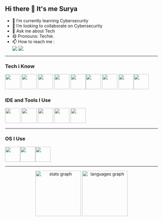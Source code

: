 ## Hi there 👋 It's me Surya



                                               
- 🌱 I’m currently learning Cybersecurity
- 👯 I’m looking to collaborate on Cybersecurity
- 💬 Ask me about Tech
- 😄 Pronouns: Techie.
- 📫 How to reach me :
<br>[<img src="https://img.shields.io/badge/LinkedIn-0077B5?style=for-the-badge&logo=linkedin&logoColor=white" />](https://www.linkedin.com/in/surya-palanisamy-/)
[<img src="https://img.shields.io/badge/Instagram-0077B5?style=for-the-badge&logo=instagram&logoColor=pink" >](https://www.instagram.com/surya_palanisamy28?igsh=eG1nbTN6eHAwazR2)

---


### Tech i Know
<img height="50" width="50" src="https://img.icons8.com/color/48/000000/python.png" /> <img height="50" width="50" src="https://img.icons8.com/color/50/000000/c-programming.png" /> <img height="50" width="50" src="https://img.icons8.com/color/48/bash.png"/> <img height="50" width="50" src="https://img.icons8.com/color/50/000000/html-5.png" /> <img height="50" width="50" src="https://img.icons8.com/color/50/css3.png"/><img height="50" width="50" src="https://img.icons8.com/color/50/javascript.png"/>  <img height="50" width="50" src="https://img.icons8.com/color/96/docker.png"/> <img height="50" width="50" src="https://img.icons8.com/color/50/000000/git.png"/><img height="50" width="50" src="https://img.icons8.com/color/48/console.png">

### IDE and Tools I Use
<img height="50" width="50" src="https://img.icons8.com/color/48/000000/visual-studio-code-2019.png"/> <img height="50" width="50" src="https://img.icons8.com/color/48/000000/pycharm.png"/> 
<img height="50" width="50" src="https://img.icons8.com/color/48/metasploit.png"/> <img height="50" width="50" src="https://img.icons8.com/color/48/nmap.png"/> <img height="50" width="50" src="https://img.icons8.com/color/50/virtualbox.png"/>

---
### OS I Use
<img height="50" width="50" src="https://img.icons8.com/fluency/48/windows-11.png" /><img height="50" width="50" src="https://img.icons8.com/color/48/ubuntu--v1.png"/><img height="50" width="50" src="https://img.icons8.com/color/48/kali-linux.png"/>
<br>

---

<div align="center">
  <img src="https://github-readme-stats.vercel.app/api?username=Surya-palanisamy&hide_title=false&hide_rank=false&show_icons=true&include_all_commits=true&count_private=true&disable_animations=false&theme=dracula&locale=en&hide_border=false&order=1" height="150" alt="stats graph"  />
  <img src="https://github-readme-stats.vercel.app/api/top-langs?username=Surya-palanisamy&locale=en&hide_title=false&layout=compact&card_width=320&langs_count=5&theme=dracula&hide_border=false&order=2" height="150" alt="languages graph"  />
</div>

###



